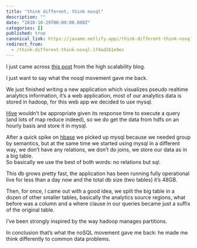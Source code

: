 ```yaml
---
title: "think different, think nosql"
description: ""
date: "2010-10-29T00:00:00.000Z"
categories: []
published: true
canonical_link: https://javame.netlify.app//think-different-think-nosql-1f4ad2b1e9ec
redirect_from:
  - /think-different-think-nosql-1f4ad2b1e9ec
---
```


I just came across [this post](http://highscalability.com/blog/2010/10/28/nosql-took-away-the-relational-model-and-gave-nothing-back.html) from the high scalability blog.

I just want to say what the nosql movement gave me back.

We just finished writing a new application which visualizes pseudo realtime analytics information, it’s a web application, most of our analytics data is stored in hadoop, for this web app we decided to use mysql.

[Hive](http://wiki.apache.org/hadoop/Hive) wouldn’t be appropriate given its response time to execute a query (and lots of map reduce indeed), so we do get the data from hdfs on an hourly basis and store it in mysql.

After a quick spike on [hbase](http://hbase.apache.org/) we picked up mysql because we needed group by semantics, but at the same time we started using mysql in a different way, we don’t have any relations, we don’t do joins, we store our data as in a big table.   
So basically we use the best of both words: no relations but sql.

This db grows pretty fast, the application has been running fully operational live for less than a day now and the total db size (two tables) it’s 48GB.

Then, for once, I came out with a good idea, we split the big table in a dozen of other smaller tables, basically the analytics source regions, what before was a column and a where clause in our queries became just a suffix of the original table.

I’ve been strongly inspired by the way hadoop manages partitions.

In conclusion that’s what the noSQL movement gave me back: he made me think differently to common data problems.
